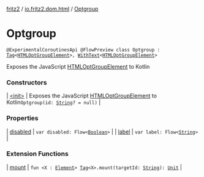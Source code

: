 [fritz2](../../index.md) / [io.fritz2.dom.html](../index.md) / [Optgroup](./index.md)

# Optgroup

`@ExperimentalCoroutinesApi @FlowPreview class Optgroup : `[`Tag`](../../io.fritz2.dom/-tag/index.md)`<`[`HTMLOptGroupElement`](https://kotlinlang.org/api/latest/jvm/stdlib/org.w3c.dom/-h-t-m-l-opt-group-element/index.html)`>, `[`WithText`](../../io.fritz2.dom/-with-text/index.md)`<`[`HTMLOptGroupElement`](https://kotlinlang.org/api/latest/jvm/stdlib/org.w3c.dom/-h-t-m-l-opt-group-element/index.html)`>`

Exposes the JavaScript [HTMLOptGroupElement](https://developer.mozilla.org/en/docs/Web/API/HTMLOptGroupElement) to Kotlin

### Constructors

| [&lt;init&gt;](-init-.md) | Exposes the JavaScript [HTMLOptGroupElement](https://developer.mozilla.org/en/docs/Web/API/HTMLOptGroupElement) to Kotlin`Optgroup(id: `[`String`](https://kotlinlang.org/api/latest/jvm/stdlib/kotlin/-string/index.html)`? = null)` |

### Properties

| [disabled](disabled.md) | `var disabled: Flow<`[`Boolean`](https://kotlinlang.org/api/latest/jvm/stdlib/kotlin/-boolean/index.html)`>` |
| [label](label.md) | `var label: Flow<`[`String`](https://kotlinlang.org/api/latest/jvm/stdlib/kotlin/-string/index.html)`>` |

### Extension Functions

| [mount](../../io.fritz2.dom/mount.md) | `fun <X : `[`Element`](https://kotlinlang.org/api/latest/jvm/stdlib/org.w3c.dom/-element/index.html)`> `[`Tag`](../../io.fritz2.dom/-tag/index.md)`<X>.mount(targetId: `[`String`](https://kotlinlang.org/api/latest/jvm/stdlib/kotlin/-string/index.html)`): `[`Unit`](https://kotlinlang.org/api/latest/jvm/stdlib/kotlin/-unit/index.html) |

